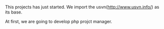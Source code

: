 This projects has just started.
We import the usvn(http://www.usvn.info/) as its base.

At first, we are going to develop php projct manager.